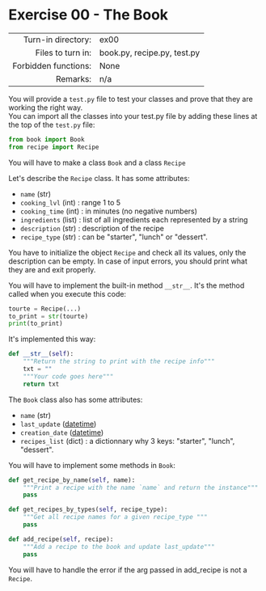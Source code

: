# Exercise 00 - The Book

|                         |                    |
| -----------------------:| ------------------ |
|   Turn-in directory:    |  ex00              |
|   Files to turn in:     |  book.py, recipe.py, test.py  |
|   Forbidden functions:  |  None              |
|   Remarks:              |  n/a               |

You will provide a `test.py` file to test your classes and prove that they are working the right way.  
You can import all the classes into your test.py file by adding these lines at the top of the `test.py` file:

```py
from book import Book
from recipe import Recipe
```

You will have to make a class `Book` and a class `Recipe`

Let's describe the `Recipe` class.
It has some attributes:
* `name`            (str)  
* `cooking_lvl`     (int) : range 1 to 5  
* `cooking_time`    (int) : in minutes (no negative numbers)  
* `ingredients`     (list) : list of all ingredients each represented by a string  
* `description`     (str) : description of the recipe  
* `recipe_type`     (str) : can be "starter", "lunch" or "dessert".   

You have to initialize the object `Recipe` and check all its values, only the description can be empty.
In case of input errors, you should print what they are and exit properly.

You will have to implement the built-in method `__str__`.
It's the method called when you execute this code:

```py
tourte = Recipe(...)
to_print = str(tourte)
print(to_print)
```

It's implemented this way:

```py
def __str__(self):
    """Return the string to print with the recipe info"""
    txt = ""
    """Your code goes here"""
    return txt
```

The `Book` class also has some attributes:
* `name`            (str)  
* `last_update`     ([datetime](https://docs.python.org/3/library/datetime.html))  
* `creation_date`   ([datetime](https://docs.python.org/3/library/datetime.html))  
* `recipes_list`    (dict)   : a dictionnary why 3 keys: "starter", "lunch", "dessert".

You will have to implement some methods in `Book`:

```py
def get_recipe_by_name(self, name):
    """Print a recipe with the name `name` and return the instance"""
    pass

def get_recipes_by_types(self, recipe_type):
    """Get all recipe names for a given recipe_type """
    pass

def add_recipe(self, recipe):
    """Add a recipe to the book and update last_update"""
    pass
```

You will have to handle the error if the arg passed in add_recipe is not a `Recipe`.

